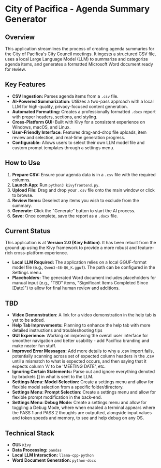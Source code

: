 # City of Pacifica - Agenda Summary Generator

## Overview
This application streamlines the process of creating agenda summaries for the City of Pacifica's City Council meetings. It ingests a structured CSV file, uses a local Large Language Model (LLM) to summarize and categorize agenda items, and generates a formatted Microsoft Word document ready for review.

## Key Features
*   **CSV Ingestion:** Parses agenda items from a `.csv` file.
*   **AI-Powered Summarization:** Utilizes a two-pass approach with a local LLM for high-quality, privacy-focused content generation.
*   **Automated Formatting:** Creates a professionally formatted `.docx` report with proper headers, sections, and styling.
*   **Cross-Platform GUI:** Built with Kivy for a consistent experience on Windows, macOS, and Linux.
*   **User-Friendly Interface:** Features drag-and-drop file uploads, item review and selection, and real-time generation progress.
*   **Configurable:** Allows users to select their own LLM model file and custom prompt templates through a settings menu.

## How to Use
1.  **Prepare CSV:** Ensure your agenda data is in a `.csv` file with the required columns.
2.  **Launch App:** Run `python3 kivyfrontend.py`.
3.  **Upload File:** Drag and drop your `.csv` file onto the main window or click to browse.
4.  **Review Items:** Deselect any items you wish to exclude from the summary.
5.  **Generate:** Click the "Generate" button to start the AI process.
6.  **Save:** Once complete, save the report as a `.docx` file.

## Current Status
This application is at **Version 2.0 (Kivy Edition)**. It has been rebuilt from the ground up using the Kivy framework to provide a more robust and feature-rich cross-platform experience.

*   **Local LLM Required:** The application relies on a local GGUF-format model file (e.g., `Qwen3-4B-Q6_K.gguf`). The path can be configured in the Settings menu.
*   **Placeholders:** The generated Word document includes placeholders for manual input (e.g., "TBD" items, "Significant Items Completed Since [Date]") to allow for final human review and additions.

## TBD
*   **Video Demonstration:** A link for a video demonstration in the help tab is yet to be added.
*   **Help Tab Improvements:** Planning to enhance the help tab with more detailed instructions and troubleshooting tips
*   **GUI Experience:** Working on improving the overall user interface for smoother navigation and better usability - add Pacifica branding and make neater fun stuff.
*   **Improved Error Messages:** Add more details to why a .csv import fails, potentially scanning across set of expected column headers in the .csv until a mismatch to what is expected occurs, and then saying that it expects column 'A' to be 'MEETING DATE', etc.
*   **Ignoring Certain Statements:** Parse out and ignore everything denoted by brackets [] in what is sent to the LLM.
*   **Settings Menu: Model Selection:** Create a settings menu and allow for flexible model selection from a specific folder/directory.
*   **Settings Menu: Prompt Selection:** Create a settings menu and allow for flexible prompt modification in the back-end.
*   **Settings Menu: Debug Mode:** Create a settings menu and allow for toggling a Debug Mode, where when enabled a terminal appears where the PASS 1 and PASS 2 thoughts are outputted, alongside input values and token speeds and memory, to see and help debug on any OS.

## Technical Stack
*   **GUI:** `Kivy`
*   **Data Processing:** `pandas`
*   **Local LLM Interaction:** `llama-cpp-python`
*   **Word Document Generation:** `python-docx`
